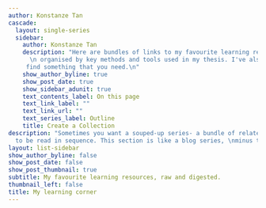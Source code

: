 ```yaml
---
author: Konstanze Tan
cascade:
  layout: single-series
  sidebar:
    author: Konstanze Tan
    description: "Here are bundles of links to my favourite learning resources 
      \n organised by key methods and tools used in my thesis. I've also included my digests on them \n Hope you
     find something that you need.\n"
    show_author_byline: true
    show_post_date: true
    show_sidebar_adunit: true
    text_contents_label: On this page
    text_link_label: ""
    text_link_url: ""
    text_series_label: Outline
    title: Create a Collection
description: "Sometimes you want a souped-up series- a bundle of related pages \nmeant
  to be read in sequence. This section is like a blog series, \nminus the blog.\n"
layout: list-sidebar
show_author_byline: false
show_post_date: false
show_post_thumbnail: true
subtitle: My favourite learning resources, raw and digested.
thumbnail_left: false
title: My learning corner
---
```


